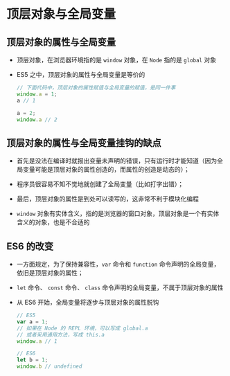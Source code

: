 # 顶层对象与全局变量

## 顶层对象的属性与全局变量

  - 顶层对象，在浏览器环境指的是 `window` 对象，在 `Node` 指的是 `global` 对象

  - ES5 之中，顶层对象的属性与全局变量是等价的

      ```js
      // 下面代码中，顶层对象的属性赋值与全局变量的赋值，是同一件事
      window.a = 1;
      a // 1

      a = 2;
      window.a // 2
      ```

## 顶层对象的属性与全局变量挂钩的缺点

  - 首先是没法在编译时就报出变量未声明的错误，只有运行时才能知道（因为全局变量可能是顶层对象的属性创造的，而属性的创造是动态的）；

  - 程序员很容易不知不觉地就创建了全局变量（比如打字出错）；

  - 最后，顶层对象的属性是到处可以读写的，这非常不利于模块化编程

  - `window` 对象有实体含义，指的是浏览器的窗口对象，顶层对象是一个有实体含义的对象，也是不合适的

## ES6 的改变

  - 一方面规定，为了保持兼容性，`var` 命令和 `function` 命令声明的全局变量，依旧是顶层对象的属性；

  - `let` 命令、 `const` 命令、 `class` 命令声明的全局变量，不属于顶层对象的属性

  - 从 ES6 开始，全局变量将逐步与顶层对象的属性脱钩

    ```js
    // ES5
    var a = 1;
    // 如果在 Node 的 REPL 环境，可以写成 global.a
    // 或者采用通用方法，写成 this.a
    window.a // 1
    ```

    ```js
    // ES6
    let b = 1;
    window.b // undefined
    ```

